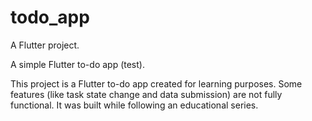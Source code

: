 # todo_app

A Flutter project.

A simple Flutter to-do app (test).

This project is a Flutter to-do app created for learning purposes.
Some features (like task state change and data submission) are not fully functional.
It was built while following an educational series.
